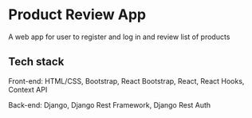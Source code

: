 # Product Review App
A web app for user to register and log in and review list of products

## Tech stack
Front-end: HTML/CSS, Bootstrap, React Bootstrap, React, React Hooks, Context API

Back-end: Django, Django Rest Framework, Django Rest Auth

